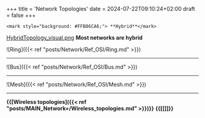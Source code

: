 +++
title = 'Network Topologies'
date = 2024-07-22T09:10:24+02:00
draft = false
+++

    <mark style="background: #FFB86CA6;"> **Hybrid**</mark>
[HybridTopology_visual.png](/HybridTopology_visual.png)
**Most networks are hybrid**

$$ $$
 ![Ring]({{< ref "posts/Network/Ref_OSI/Ring.md" >}})

--- 
![Bus]({{< ref "posts/Network/Ref_OSI/Bus.md" >}})

--- 
![Mesh]({{< ref "posts/Network/Ref_OSI/Mesh.md" >}})

---
**{{[Wireless topologies]({{< ref "posts/MAIN_Network+/Wireless_topologies.md" >}})}}** **{{[[]]}}**